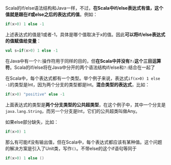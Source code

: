 Scala的if/else语法结构和Java一样，不过，**在Scala中if/else表达式有值，这个值就是跟在if或else之后的表达式的值**。例如：

```scala
if(x>0) 1 else -1
```

上述表达式的值是1或者-1，具体是哪个值取决于x的值。因此**可以将if/else表达式的值赋值给变量**：

```scala
val s=if(x>0) 1 else -1
```

在Java中有一个`?:`操作符用于同样的目的，但**在Scala中并没有`?:`这个三目运算符**。Scala的if/else将在Java中分开的两个语法结构if/else和`?:`结合在一起了

在Scala中，每个表达式都有一个类型。举个例子来说，表达式`if(x>0) 1 else -1`的类型是Int，因为两个分支的类型都是Int。**混合类型的表达式**，比如：

```scala
if(x>0) "positive" else -1
```

上面表达式的类型是**两个分支类型的公共超类型**，在这个例子中，其中一个分支是`java.lang.String`，而另一个分支是Int，它们的公共超类叫做Any。

如果else部分缺失，比如：

```scala
if(x>0) 1
```

那么有可能if没有输出值，但在Scala中，每个表达式都应该有某种值。这个问题的解决方案是引入了Unit类，写作`()`。不带else的这个if语句等同于

```scala
if(x>0) 1 else ()
```